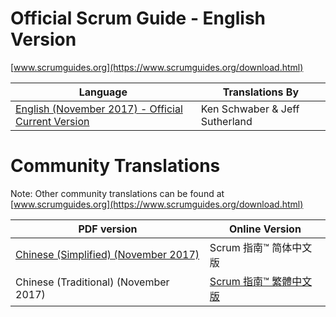 # Official Scrum Guide - English Version

[www.scrumguides.org](https://www.scrumguides.org/download.html)

| Language | Translations By |
| --- | --- |
| [English (November 2017) - Official Current Version](https://www.scrumguides.org/docs/scrumguide/v2017/2017-Scrum-Guide-US.pdf) | Ken Schwaber & Jeff Sutherland |

# Community Translations

Note: Other community translations can be found at [www.scrumguides.org](https://www.scrumguides.org/download.html)

| PDF version | Online Version |
| --- | --- |
| [Chinese (Simplified) (November 2017)](https://www.scrumguides.org/docs/scrumguide/v2017/2017-Scrum-Guide-Chinese-Simplified.pdf) | Scrum 指南™ 简体中文版 |
| Chinese (Traditional) (November 2017) | [Scrum 指南™ 繁體中文版](/zh-CHT/scrum-guide.md) |
